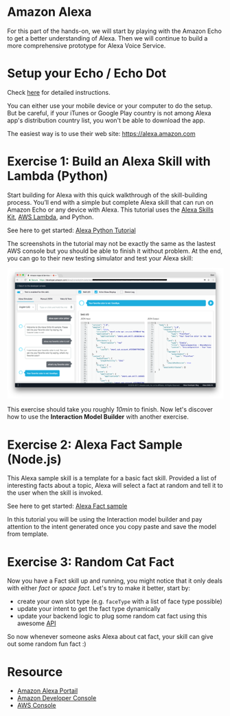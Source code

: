 Amazon Alexa
============

For this part of the hands-on, we will start by playing with the Amazon Echo to
get a better understanding of Alexa. Then we will continue to build a more comprehensive
prototype for Alexa Voice Service.

# Setup your Echo / Echo Dot

Check [here](https://www.amazon.com/gp/help/customer/display.html?nodeId=201994280)
for detailed instructions. 

You can either use your mobile device or your computer to do the setup. But be
careful, if your iTunes or Google Play country is not among Alexa app's distribution
country list, you won't be able to download the app.

The easiest way is to use their web site: https://alexa.amazon.com

# Exercise 1: Build an Alexa Skill with Lambda (Python)

Start building for Alexa with this quick walkthrough of the skill-building process. 
You’ll end with a simple but complete Alexa skill that can run on Amazon Echo or 
any device with Alexa. This tutorial uses the [Alexa Skills Kit](https://developer.amazon.com/alexa-skills-kit), 
[AWS Lambda](https://aws.amazon.com/lambda/), and Python.

See here to get started: [Alexa Python Tutorial](https://developer.amazon.com/alexa-skills-kit/alexa-skill-quick-start-tutorial)

The screenshots in the tutorial may not be exactly the same as the lastest AWS
console but you should be able to finish it without problem. At the end, you can
go to their new testing simulator and test your Alexa skill:

![alexa-testing-simulator](screenshots/alexa-testing-simulator.png)

This exercise should take you roughly *10min* to finish. Now let's discover how
to use the **Interaction Model Builder** with another exercise.

# Exercise 2: Alexa Fact Sample (Node.js)

This Alexa sample skill is a template for a basic fact skill. Provided a list of 
interesting facts about a topic, Alexa will select a fact at random and tell it 
to the user when the skill is invoked.

See here to get started: [Alexa Fact sample](https://github.com/alexa/skill-sample-nodejs-fact)

In this tutorial you will be using the Interaction model builder and pay attention
to the intent generated once you copy paste and save the model from template.

# Exercise 3: Random Cat Fact

Now you have a Fact skill up and running, you might notice that it only deals
with either *fact* or *space fact*. Let's try to make it better, start by:

- create your own slot type (e.g. `faceType` with a list of face type possible)
- update your intent to get the fact type dynamically
- update your backend logic to plug some random cat fact using this awesome
[API](https://catfact.ninja/)

So now whenever someone asks Alexa about cat fact, your skill can give out some
random fun fact :)

# Resource

- [Amazon Alexa Portail](https://developer.amazon.com/alexa)
- [Amazon Developer Console](https://developer.amazon.com/edw/home.html#/)
- [AWS Console](https://console.aws.amazon.com/)
